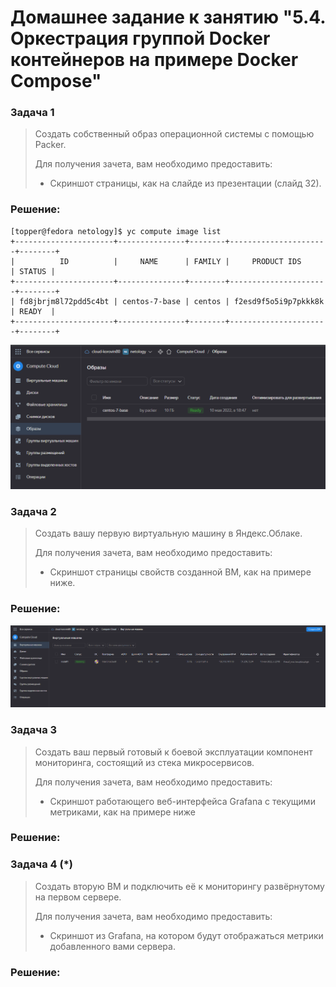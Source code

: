 # Домашнее задание к занятию "5.4. Оркестрация группой Docker контейнеров на примере Docker Compose"

### Задача 1
> Создать собственный образ операционной системы с помощью Packer.
>
> Для получения зачета, вам необходимо предоставить:
>
> * Скриншот страницы, как на слайде из презентации (слайд 32).
### Решение:
```
[topper@fedora netology]$ yc compute image list
+----------------------+---------------+--------+----------------------+--------+
|          ID          |     NAME      | FAMILY |     PRODUCT IDS      | STATUS |
+----------------------+---------------+--------+----------------------+--------+
| fd8jbrjm8l72pdd5c4bt | centos-7-base | centos | f2esd9f5o5i9p7pkkk8k | READY  |
+----------------------+---------------+--------+----------------------+--------+
```
![](https://github.com/Topper-crypto/netology/blob/main/assets/YC_images.png)

### Задача 2
> Создать вашу первую виртуальную машину в Яндекс.Облаке.
> 
> Для получения зачета, вам необходимо предоставить:
> 
> * Скриншот страницы свойств созданной ВМ, как на примере ниже.
### Решение:
![](https://github.com/Topper-crypto/netology/blob/main/assets/YC_VM.png)

### Задача 3
> Создать ваш первый готовый к боевой эксплуатации компонент мониторинга, состоящий из стека микросервисов.
> 
> Для получения зачета, вам необходимо предоставить:
> 
> * Скриншот работающего веб-интерфейса Grafana с текущими метриками, как на примере ниже
### Решение:

### Задача 4 (*)
> Создать вторую ВМ и подключить её к мониторингу развёрнутому на первом сервере.
> 
> Для получения зачета, вам необходимо предоставить:
> 
> * Скриншот из Grafana, на котором будут отображаться метрики добавленного вами сервера.
### Решение:
